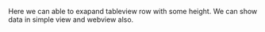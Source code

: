 Here we can able to exapand tableview row with some height. We can show data in simple view and webview also.
